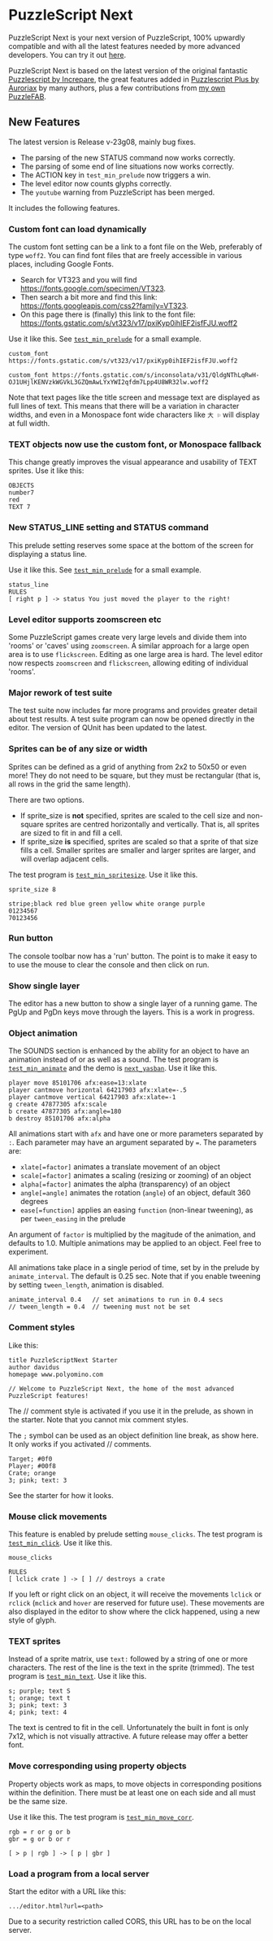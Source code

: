 # PuzzleScript Next

PuzzleScript Next is your next version of PuzzleScript, 100% upwardly compatible and with all the latest features needed by more advanced developers.
You can try it out [here](https://david-pfx.github.io/PuzzleScriptNext/src/editor.html).

PuzzleScript Next is based on the latest version of the original fantastic [Puzzlescript by Increpare](https://github.com/increpare/PuzzleScript), the great features added in [Puzzlescript Plus by Auroriax](https://github.com/Auroriax/PuzzleScriptPlus) by many authors, plus a few contributions from [my own PuzzleFAB](https://github.com/david-pfx/PuzzleFAB).

## New Features

The latest version is Release v-23g08, mainly bug fixes. 

* The parsing of the new STATUS command now works correctly.
* The parsing of some end of line situations now works correctly.
* The ACTION key in `test_min_prelude` now triggers a win.
* The level editor now counts glyphs correctly.
* The `youtube` warning from PuzzleScript has been merged.

It includes the following features.

### Custom font can load dynamically
The custom font setting can be a link to a font file on the Web, preferably of type `woff2`.
You can find font files that are freely accessible in various places, including Google Fonts.
* Search for VT323 and you will find https://fonts.google.com/specimen/VT323. 
* Then search a bit more and find this link: https://fonts.googleapis.com/css2?family=VT323.
* On this page there is (finally) this link to the font file: https://fonts.gstatic.com/s/vt323/v17/pxiKyp0ihIEF2isfFJU.woff2

Use it like this.
See [`test_min_prelude`](https://david-pfx.github.io/PuzzleScriptNext/src/editor.html?demo=test_min_prelude) for a small example.
```
custom_font https://fonts.gstatic.com/s/vt323/v17/pxiKyp0ihIEF2isfFJU.woff2

custom_font https://fonts.gstatic.com/s/inconsolata/v31/QldgNThLqRwH-OJ1UHjlKENVzkWGVkL3GZQmAwLYxYWI2qfdm7Lpp4U8WR32lw.woff2
```
Note that text pages like the title screen and message text are displayed as full lines of text.
This means that there will be a variation in character widths, and even in a Monospace font wide characters like `大 ⚐` will display at full width.
### TEXT objects now use the custom font, or Monospace fallback
This change greatly improves the visual appearance and usability of TEXT sprites.
Use it like this:
```
OBJECTS
number7
red
TEXT 7
```

### New STATUS_LINE setting and STATUS command
This prelude setting reserves some space at the bottom of the screen for displaying a status line.

Use it like this.
See [`test_min_prelude`](https://david-pfx.github.io/PuzzleScriptNext/src/editor.html?demo=test_min_prelude) for a small example.

```
status_line
RULES
[ right p ] -> status You just moved the player to the right!

```
### Level editor supports zoomscreen etc

Some PuzzleScript games create very large levels and divide them into 'rooms' or 'caves' using `zoomscreen`. 
A similar approach for a large open area is to use `flickscreen`.
Editing as one large area is hard.
The level editor now respects `zoomscreen` and `flickscreen`, allowing editing of individual 'rooms'.

### Major rework of test suite

The test suite now includes far more programs and provides greater detail about test results.
A test suite program can now be opened directly in the editor.
The version of QUnit has been updated to the latest.

### Sprites can be of any size or width

Sprites can be defined as a grid of anything from 2x2 to 50x50 or even more! 
They do not need to be square, but they must be rectangular (that is, all rows in the grid the same length).

There are two options. 
* If sprite_size is __not__ specified, sprites are scaled to the cell size and non-square sprites are centred horizontally and vertically.
That is, all sprites are sized to fit in and fill a cell.
* If sprite_size __is__ specified, sprites are scaled so that a sprite of that size fills a cell. 
Smaller sprites are smaller and larger sprites are larger, and will overlap adjacent cells.

The test program is [`test_min_spritesize`](https://david-pfx.github.io/PuzzleScriptNext/src/editor.html?demo=test_min_spritesize).
Use it like this. 
```
sprite_size 8

stripe;black red blue green yellow white orange purple
01234567
70123456
```

### Run button
The console toolbar now has a 'run' button.
The point is to make it easy to to use the mouse to clear the console and then click on run.

### Show single layer
 The editor has a new button to show a single layer of a running game.
 The PgUp and PgDn keys move through the layers.
 This is a work in progress.

### Object animation

The SOUNDS section is enhanced by the ability for an object to have an animation instead of or as well as a sound.
The test program is [`test_min_animate`](https://david-pfx.github.io/PuzzleScriptNext/src/editor.html?demo=test_min_animate) and the demo is [`next_yasban`](https://david-pfx.github.io/PuzzleScriptNext/src/editor.html?demo=next_yasban).
Use it like this. 

```
player move 85101706 afx:ease=13:xlate
player cantmove horizontal 64217903 afx:xlate=-.5
player cantmove vertical 64217903 afx:xlate=-1
g create 47877305 afx:scale
b create 47877305 afx:angle=180
b destroy 85101706 afx:alpha
```

All animations start with `afx` and have one or more parameters separated by `:`. 
Each parameter may have an argument separated by `=`.
The parameters are:
 * `xlate[=factor]` animates a translate movement of an object
 * `scale[=factor]` animates a scaling (resizing or zooming) of an object
 * `alpha[=factor]` animates the alpha (transparency) of an object
 * `angle[=angle]` animates the rotation (`angle`) of an object, default 360 degrees
 * `ease[=function]` applies an easing `function` (non-linear tweening), as per `tween_easing` in the prelude

 An argument of `factor` is multiplied by the magitude of the animation, and defaults to 1.0.
 Multiple animations may be applied to an object.
 Feel free to experiment.

 All animations take place in a single period of time, set by in the prelude by `animate_interval`. 
 The default is 0.25 sec. Note that if you enable tweening by setting `tween_length`, animation is disabled.

 ```
 animate_interval 0.4   // set animations to run in 0.4 secs
 // tween_length = 0.4  // tweening must not be set
 ```

### Comment styles
Like this:
```
title PuzzleScriptNext Starter
author davidus
homepage www.polyomino.com

// Welcome to PuzzleScript Next, the home of the most advanced PuzzleScript features!
```

The // comment style is activated if you use it in the prelude, as shown in the starter. 
Note that you cannot mix comment styles.

The `;` symbol can be used as an object definition line break, as show here.
It only works if you activated // comments.

```
Target; #0f0
Player; #00f8
Crate; orange
3; pink; text: 3
```
See the starter for how it looks.

### Mouse click movements

This feature is enabled by prelude setting `mouse_clicks`.
The test program is [`test_min_click`](https://david-pfx.github.io/PuzzleScriptNext/src/editor.html?demo=test_min_click).
Use it like this. 
```
mouse_clicks

RULES
[ lclick crate ] -> [ ] // destroys a crate
```

If you left or right click on an object, it will receive the movements `lclick` or `rclick` (`mclick` and `hover` are reserved for future use). 
These movements are also displayed in the editor to show where the click happened, using a new style of glyph.

### TEXT sprites

Instead of a sprite matrix, use `text:` followed by a string of one or more characters. 
The rest of the line is the text in the sprite (trimmed).
The test program is [`test_min_text`](https://david-pfx.github.io/PuzzleScriptNext/src/editor.html?demo=test_min_text).
Use it like this. 
```
s; purple; text S
t; orange; text t
3; pink; text: 3
4; pink; text: 4
```
The text is centred to fit in the cell. 
Unfortunately the built in font is only 7x12, which is not visually attractive.
A future release may offer a better font.

### Move corresponding using property objects

Property objects work as maps, to move objects in corresponding positions within the definition.
There must be at least one on each side and all must be the same size.

Use it like this. The test program is [`test_min_move_corr`](https://david-pfx.github.io/PuzzleScriptNext/src/editor.html?demo=test_min_move_corr).
```
rgb = r or g or b
gbr = g or b or r

[ > p | rgb ] -> [ p | gbr ]
```

### Load a program from a local server

Start the editor with a URL like this: 
```
.../editor.html?url=<path>
```

Due to a security restriction called CORS, this URL has to be on the local server.

